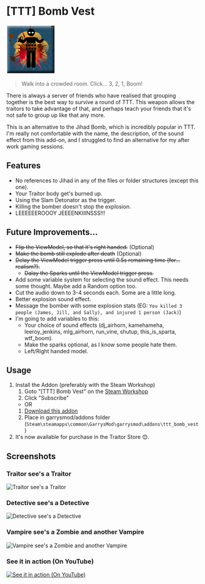 # [TTT] Bomb Vest
![Icon](https://raw.githubusercontent.com/manix84/ttt_bomb_vest/master/images/icon/ttt_bomb_vest_128x.png)

> Walk into a crowded room. Click... 3, 2, 1, Boom!

There is always a server of friends who have realised that grouping together is the best way to survive a round of TTT. This weapon allows the traitors to take advantage of that, and perhaps teach your friends that it's not safe to group up like that any more.

This is an alternative to the Jihad Bomb, which is incredibly popular in TTT. I'm really not comfortable with the name, the description, of the sound effect from this add-on, and I struggled to find an alternative for my after work gaming sessions.

## Features
- No references to Jihad in any of the files or folder structures (except this one).
- Your Traitor body get's burned up.
- Using the Slam Detonator as the trigger.
- Killing the bomber doesn't stop the explosion.
- LEEEEEEROOOY JEEEENKIIINSSS!!!

## Future Improvements...
- ~~Flip the ViewModel, so that it's right handed.~~ (Optional)
- ~~Make the bomb still explode after death~~ (Optional)
- ~~Delay the ViewModel trigger press until 0.5s remaining time (for... realism?).~~
    - ~~Dalay the Sparks until the ViewModel trigger press.~~
- Add some variable system for selecting the sound effect. This needs some thought. Maybe add a Random option too.
- Cut the audio down to 3-4 seconds each. Some are a little long.
- Better explosion sound effect.
- Message the bomber with some explosion stats (EG: `You killed 3 people (James, Jill, and Sally), and injured 1 person (Jack)`)
- I'm going to add variables to this:
    - Your choice of sound effects (dj_airhorn, kamehameha, leeroy_jenkins, mlg_airhorn, run_vine, shutup, this_is_sparta, wtf_boom).
    - Make the sparks optional, as I know some people hate them.
    - Left/Right handed model.

## Usage
1. Install the Addon (preferably with the Steam Workshop)
    1. Goto "[TTT] Bomb Vest" on the [Steam Workshop](https://steamcommunity.com/sharedfiles/filedetails/?id=2166317811)
    2. Click "Subscribe"
    - OR
    1. [Download this addon](https://github.com/manix84/ttt_bomb_vest/archive/master.zip)
    2. Place in garrysmod/addons folder (`Steam\steamapps\common\GarrysMod\garrysmod\addons\ttt_bomb_vest`)
2. It's now available for purchase in the Traitor Store 😊.

## Screenshots
### Traitor see's a Traitor
![Traitor see's a Traitor](https://i.imgur.com/e7nFX1o.jpg)
### Detective see's a Detective
![Detective see's a Detective](https://i.imgur.com/bMxRu0Y.jpg)
### Vampire see's a Zombie and another Vampire
![Vampire see's a Zombie and another Vampire](https://i.imgur.com/rQSc0Tg.jpg)
### See it in action (On YouTube)
[![See it in action (On YouTube)](https://i.imgur.com/0K6A4Ak.png)](http://www.youtube.com/watch?v=N4mpn7iXM74)
